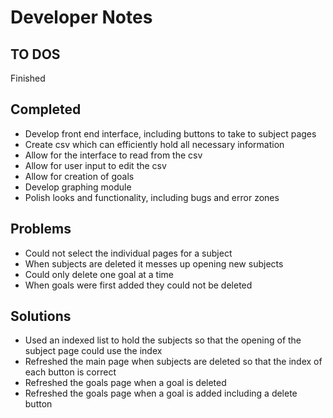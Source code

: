 # Developer Notes
## TO DOS
Finished

## Completed
- Develop front end interface, including buttons to take to subject pages
- Create csv which can efficiently hold all necessary information
- Allow for the interface to read from the csv
- Allow for user input to edit the csv
- Allow for creation of goals
- Develop graphing module
- Polish looks and functionality, including bugs and error zones

## Problems
- Could not select the individual pages for a subject
- When subjects are deleted it messes up opening new subjects
- Could only delete one goal at a time
- When goals were first added they could not be deleted

## Solutions
- Used an indexed list to hold the subjects so that the opening of the subject page could use the index
- Refreshed the main page when subjects are deleted so that the index of each button is correct
- Refreshed the goals page when a goal is deleted
- Refreshed the goals page when a goal is added including a delete button